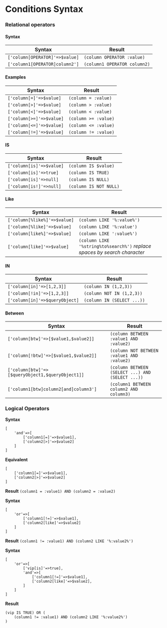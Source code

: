 
# Conditions Syntax

### Relational operators

  

#### Syntax

| Syntax | Result |
|---|------ |
| ``['column[OPERATOR]'=>$value]`` | ``(column OPERATOR :value)`` |
| ``['column1[OPERATOR]column2']`` | ``(column1 OPERATOR column2)`` |

  

#### Examples
| Syntax | Result |
|---|------ |
| ``['column[=]'=>$value]`` | ``(column = :value)`` |
| ``['column[>]'=>$value]`` | ``(column > :value)`` |
| ``['column[<]'=>$value]`` | ``(column < :value)`` |
| ``['column[>=]'=>$value]`` | ``(column >= :value)`` |
| ``['column[<=]'=>$value]`` | ``(column <= :value)`` |
| ``['column[!=]'=>$value]`` | ``(column != :value)`` |

  

#### IS
| Syntax | Result |
|---|------ |
| ``['column[is]'=>$value]``  | ``(column IS $value)`` |
| ``['column[is]'=>true]``  |  ``(column IS TRUE)`` |
| ``['column[is]'=>null]``  |  ``(column IS NULL)`` |
| ``['column[is!]'=>null]``  |  ``(column IS NOT NULL)`` |

  

#### Like
| Syntax | Result |
|---|------ |
| ``['column[%like%]'=>$value]`` |  ``(column LIKE '%:value%')`` |
| ``['column[%like]'=>$value]``  |  ``(column LIKE '%:value')`` |
| ``['column[like%]'=>$value]``  |  ``(column LIKE ':value%')`` |
| ``['column[like]'=>$value]``  |  ``(column LIKE '%string%to%search%')`` *replace spaces by search character* |

  

#### IN
| Syntax | Result |
|---|------ |
| ``['column[in]'=>[1,2,3]]`` |  ``(column IN (1,2,3))`` |
| ``['column[!in]'=>[1,2,3]]`` |  ``(column NOT IN (1,2,3))`` |
| ``['column[in]'=>$queryObject]`` |  ``(column IN (SELECT ...))`` |

  

#### Between
| Syntax | Result |
|---|------ |
| ``['column[btw]'=>[$value1,$value2]]``  | ``(column BETWEEN :value1 AND :value2)`` |
| ``['column[!btw]'=>[$value1,$value2]]``  |  ``(column NOT BETWEEN :value1 AND :value2)`` |
| ``['column[btw]'=>[$queryObject1,$queryObject1]]`` |  ``(column BETWEEN (SELECT ...) AND (SELECT ...))`` |
| ``['column1[btw]column2[and]column3']`` |  ``(column1 BETWEEN column2 AND column3)`` |

  
  

### Logical Operators

**Syntax**	
```
[
	'and'=>[
		['column1[=]'=>$value1],
		['column2[>]'=>$value2]
	]
]
```

**Equivalent**
```
[
	['column1[=]'=>$value1],
	['column2[>]'=>$value2]
]
```
**Result**
``(column1 = :value1) AND (column2 = :value2)``

**Syntax**	
```
[
	'or'=>[
		['column1[!=]'=>$value1],
		['column2[like]'=>$value2]
	]
]
```
**Result**
``(column1 != :value1) AND (column2 LIKE '%:value2%')``

**Syntax**	
```
[
	'or'=>[
		['vip[is]'=>true],
		'and'=>[
			['column1[!=]'=>$value1],
			['column2[like]'=>$value2],
		]
	]
]
```
**Result**
```
(vip IS TRUE) OR (
	(column1 != :value1) AND (column2 LIKE '%:value2%')
)
```
